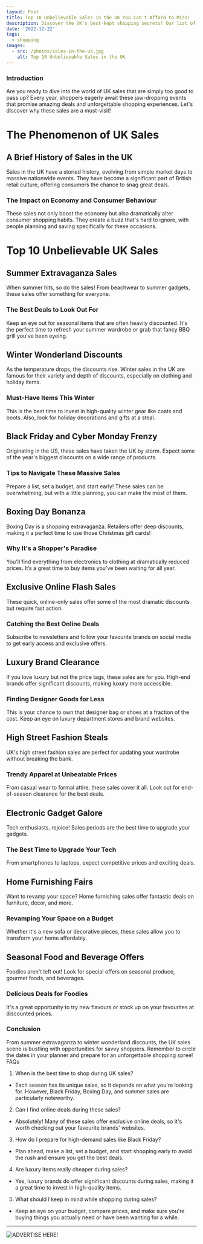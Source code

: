 ```yaml
---
layout: Post
title: Top 10 Unbelievable Sales in the UK You Can't Afford to Miss!
description: Discover the UK's best-kept shopping secrets! Our list of top 10 sales offers unbeatable deals you simply must see to believe. Don't miss out!
date: '2022-12-22'
tags:
  - shopping
images:
  - src: /photos/sales-in-the-uk.jpg
    alt: Top 10 Unbelievable Sales in the UK
---
```

### Introduction 
Are you ready to dive into the world of UK sales that are simply too good to pass up? Every year, shoppers eagerly await these jaw-dropping events that promise amazing deals and unforgettable shopping experiences. Let's discover why these sales are a must-visit!
# The Phenomenon of UK Sales 
## A Brief History of Sales in the UK 
Sales in the UK have a storied history, evolving from simple market days to massive nationwide events. They have become a significant part of British retail culture, offering consumers the chance to snag great deals.
### The Impact on Economy and Consumer Behaviour 
These sales not only boost the economy but also dramatically alter consumer shopping habits. They create a buzz that's hard to ignore, with people planning and saving specifically for these occasions.
# Top 10 Unbelievable UK Sales 
## Summer Extravaganza Sales
 When summer hits, so do the sales! From beachwear to summer gadgets, these sales offer something for everyone.
### The Best Deals to Look Out For 
Keep an eye out for seasonal items that are often heavily discounted. It's the perfect time to refresh your summer wardrobe or grab that fancy BBQ grill you've been eyeing.
## Winter Wonderland Discounts 
As the temperature drops, the discounts rise. Winter sales in the UK are famous for their variety and depth of discounts, especially on clothing and holiday items.
### Must-Have Items This Winter 
This is the best time to invest in high-quality winter gear like coats and boots. Also, look for holiday decorations and gifts at a steal.
## Black Friday and Cyber Monday Frenzy 
Originating in the US, these sales have taken the UK by storm. Expect some of the year's biggest discounts on a wide range of products.
### Tips to Navigate These Massive Sales 
Prepare a list, set a budget, and start early! These sales can be overwhelming, but with a little planning, you can make the most of them.
## Boxing Day Bonanza 
Boxing Day is a shopping extravaganza. Retailers offer deep discounts, making it a perfect time to use those Christmas gift cards!
### Why It's a Shopper's Paradise 
You'll find everything from electronics to clothing at dramatically reduced prices. It’s a great time to buy items you've been waiting for all year.
## Exclusive Online Flash Sales 
These quick, online-only sales offer some of the most dramatic discounts but require fast action.
### Catching the Best Online Deals 
Subscribe to newsletters and follow your favourite brands on social media to get early access and exclusive offers.
## Luxury Brand Clearance 
If you love luxury but not the price tags, these sales are for you. High-end brands offer significant discounts, making luxury more accessible.
### Finding Designer Goods for Less 
This is your chance to own that designer bag or shoes at a fraction of the cost. Keep an eye on luxury department stores and brand websites.
## High Street Fashion Steals 
UK's high street fashion sales are perfect for updating your wardrobe without breaking the bank.
### Trendy Apparel at Unbeatable Prices 
From casual wear to formal attire, these sales cover it all. Look out for end-of-season clearance for the best deals.
## Electronic Gadget Galore 
Tech enthusiasts, rejoice! Sales periods are the best time to upgrade your gadgets.
### The Best Time to Upgrade Your Tech 
From smartphones to laptops, expect competitive prices and exciting deals.
## Home Furnishing Fairs 
Want to revamp your space? Home furnishing sales offer fantastic deals on furniture, decor, and more.
### Revamping Your Space on a Budget 
Whether it's a new sofa or decorative pieces, these sales allow you to transform your home affordably.
## Seasonal Food and Beverage Offers 
Foodies aren't left out! Look for special offers on seasonal produce, gourmet foods, and beverages.
### Delicious Deals for Foodies 
It's a great opportunity to try new flavours or stock up on your favourites at discounted prices.
### Conclusion 
From summer extravaganza to winter wonderland discounts, the UK sales scene is bustling with opportunities for savvy shoppers. Remember to circle the dates in your planner and prepare for an unforgettable shopping spree!
FAQs
1.	When is the best time to shop during UK sales?
*	Each season has its unique sales, so it depends on what you're looking for. However, Black Friday, Boxing Day, and summer sales are particularly noteworthy.
2.	Can I find online deals during these sales?
*	Absolutely! Many of these sales offer exclusive online deals, so it's worth checking out your favourite brands' websites.
3.	How do I prepare for high-demand sales like Black Friday?
*	Plan ahead, make a list, set a budget, and start shopping early to avoid the rush and ensure you get the best deals.
4.	Are luxury items really cheaper during sales?
*	Yes, luxury brands do offer significant discounts during sales, making it a great time to invest in high-quality items.
5.	What should I keep in mind while shopping during sales?
*	Keep an eye on your budget, compare prices, and make sure you're buying things you actually need or have been wanting for a while.


<TipJar />

---

![ADVERTISE HERE!](/photos/anytime-money-savers-one.gif "Team meeting")
